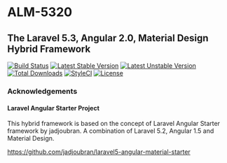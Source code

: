 # ALM-5320

## The Laravel 5.3, Angular 2.0, Material Design Hybrid Framework

[![Build Status](https://travis-ci.org/bradbird1990/ALM-5320.svg?branch=master)](https://travis-ci.org/bradbird1990/ALM-5320)
[![Latest Stable Version](https://poser.pugx.org/bradbird1990/ALM-5320/version)](https://packagist.org/packages/bradbird1990/ALM-5320)
[![Latest Unstable Version](https://poser.pugx.org/bradbird1990/ALM-5320/v/unstable)](//packagist.org/packages/bradbird1990/ALM-5320)
[![Total Downloads](https://poser.pugx.org/bradbird1990/ALM-5320/downloads)](https://packagist.org/packages/bradbird1990/ALM-5320)
[![StyleCI](https://styleci.io/repos/68281763/shield?style=flat)](https://styleci.io/repos/68281763)
[![License](https://poser.pugx.org/bradbird1990/ALM-5320/license)](https://packagist.org/packages/bradbird1990/ALM-5320)

### Acknowledgements

#### Laravel Angular Starter Project

This hybrid framework is based on the concept of Laravel Angular Starter framework by jadjoubran. A combination of Laravel 5.2, Angular 1.5 and Material Design.

https://github.com/jadjoubran/laravel5-angular-material-starter
